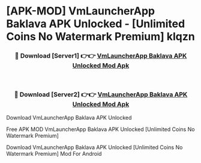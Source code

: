 # [APK-MOD] VmLauncherApp Baklava APK Unlocked - [Unlimited Coins No Watermark Premium] klqzn



<div align="center">
<h3>🔴 Download [Server1] 👉👉 <a href="https://momento.my/?title=VmLauncherApp_Baklava_APK_Unlocked">VmLauncherApp Baklava APK Unlocked Mod Apk</a></h3><br>

<h3>🔴 Download [Server2] 👉👉 <a href="https://momento.my/?title=VmLauncherApp_Baklava_APK_Unlocked">VmLauncherApp Baklava APK Unlocked Mod Apk</a></h3>
</div>



Download VmLauncherApp Baklava APK Unlocked 

Free APK MOD VmLauncherApp Baklava APK Unlocked [Unlimited Coins No Watermark Premium]

Download VmLauncherApp Baklava APK Unlocked [Unlimited Coins No Watermark Premium] Mod For Android
